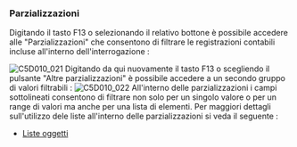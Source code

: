 ### Parzializzazioni

Digitando il tasto F13 o selezionando il relativo bottone è possibile accedere alle "Parzializzazioni" che consentono di filtrare le registrazioni contabili incluse all'interno dell'interrogazione : 

![C5D010_021](http://localhost:3000/immagini/MBDOC_OPE-C5BASE_01/C5D010_021.png)
Digitando da qui nuovamente il tasto F13 o scegliendo il pulsante "Altre parzializzazioni" è possibile accedere a un secondo gruppo di valori filtrabili : 
![C5D010_022](http://localhost:3000/immagini/MBDOC_OPE-C5BASE_01/C5D010_022.png)
All'interno delle parzializzazioni i campi sottolineati consentono di filtrare non solo per un singolo valore o per un range di valori ma anche per una lista di elementi. Per maggiori dettagli sull'utilizzo dele liste all'interno delle parzializzazioni si veda il seguente : 

- [Liste oggetti](Sorgenti/DOC_OPE/TA/B£AMO/B£_LIS)

